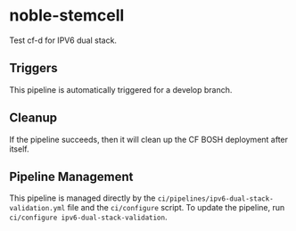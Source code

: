 # noble-stemcell

Test cf-d for IPV6 dual stack.

## Triggers

This pipeline is automatically triggered for a develop branch.

## Cleanup

If the pipeline succeeds, then it will clean up the CF BOSH deployment after itself.

## Pipeline Management

This pipeline is managed directly by the `ci/pipelines/ipv6-dual-stack-validation.yml` file and the `ci/configure` script. To update the pipeline, run `ci/configure ipv6-dual-stack-validation`.